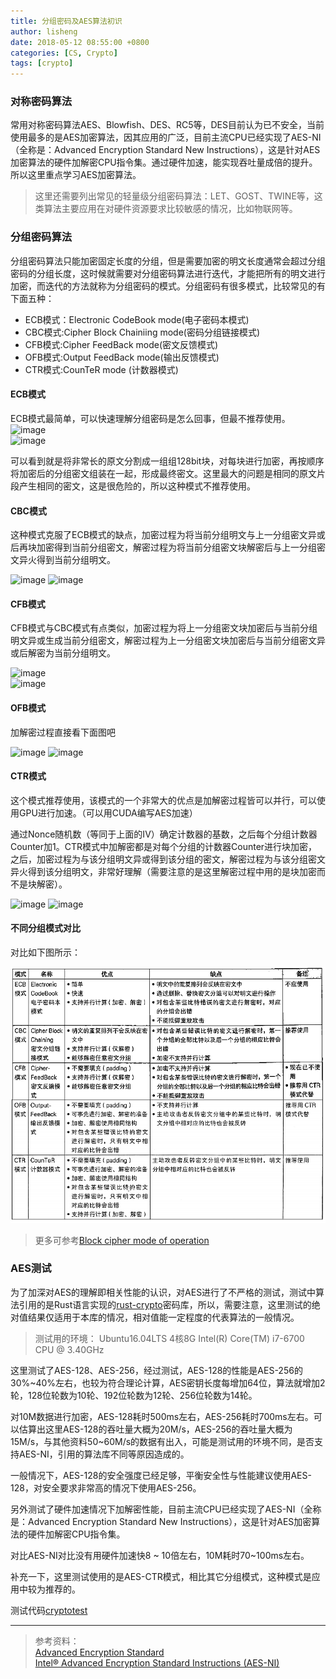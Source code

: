 ```yaml
---
title: 分组密码及AES算法初识
author: lisheng
date: 2018-05-12 08:55:00 +0800
categories: [CS, Crypto]
tags: [crypto]
---
```


### 对称密码算法
常用对称密码算法AES、Blowfish、DES、RC5等，DES目前认为已不安全，当前使用最多的是AES加密算法，因其应用的广泛，目前主流CPU已经实现了AES-NI（全称是：Advanced Encryption Standard New Instructions），这是针对AES加密算法的硬件加解密CPU指令集。通过硬件加速，能实现吞吐量成倍的提升。所以这里重点学习AES加密算法。

>这里还需要列出常见的轻量级分组密码算法：LET、GOST、TWINE等，这类算法主要应用在对硬件资源要求比较敏感的情况，比如物联网等。

### 分组密码算法

分组密码算法只能加密固定长度的分组，但是需要加密的明文长度通常会超过分组密码的分组长度，这时候就需要对分组密码算法进行迭代，才能把所有的明文进行加密，而迭代的方法就称为分组密码的模式。分组密码有很多模式，比较常见的有下面五种：
- ECB模式：Electronic CodeBook mode(电子密码本模式)
- CBC模式:Cipher Block Chainiing mode(密码分组链接模式)
- CFB模式:Cipher FeedBack mode(密文反馈模式)
- OFB模式:Output FeedBack mode(输出反馈模式)
- CTR模式:CounTeR mode (计数器模式)         

#### ECB模式
ECB模式最简单，可以快速理解分组密码是怎么回事，但最不推荐使用。         
![image](https://upload.wikimedia.org/wikipedia/commons/thumb/d/d6/ECB_encryption.svg/601px-ECB_encryption.svg.png)     
![image](https://upload.wikimedia.org/wikipedia/commons/thumb/e/e6/ECB_decryption.svg/601px-ECB_decryption.svg.png)                 

可以看到就是将非常长的原文分割成一组组128bit块，对每块进行加密，再按顺序将加密后的分组密文组装在一起，形成最终密文。这里最大的问题是相同的原文片段产生相同的密文，这是很危险的，所以这种模式不推荐使用。


#### CBC模式
这种模式克服了ECB模式的缺点，加密过程为将当前分组明文与上一分组密文异或后再块加密得到当前分组密文，解密过程为将当前分组密文块解密后与上一分组密文异火得到当前分组明文。

![image](https://upload.wikimedia.org/wikipedia/commons/thumb/8/80/CBC_encryption.svg/601px-CBC_encryption.svg.png)
![image](https://upload.wikimedia.org/wikipedia/commons/thumb/2/2a/CBC_decryption.svg/601px-CBC_decryption.svg.png)     

#### CFB模式
CFB模式与CBC模式有点类似，加密过程为将上一分组密文块加密后与当前分组明文异或生成当前分组密文，解密过程为上一分组密文块加密后与当前分组密文异或后解密为当前分组明文。

![image](https://upload.wikimedia.org/wikipedia/commons/thumb/9/9d/CFB_encryption.svg/601px-CFB_encryption.svg.png)  
![image](https://upload.wikimedia.org/wikipedia/commons/thumb/5/57/CFB_decryption.svg/601px-CFB_decryption.svg.png)   

#### OFB模式
加解密过程直接看下面图吧

![image](https://upload.wikimedia.org/wikipedia/commons/thumb/b/b0/OFB_encryption.svg/601px-OFB_encryption.svg.png)
![image](https://upload.wikimedia.org/wikipedia/commons/thumb/f/f5/OFB_decryption.svg/601px-OFB_decryption.svg.png)


#### CTR模式
这个模式推荐使用，该模式的一个非常大的优点是加解密过程皆可以并行，可以使用GPU进行加速。（可以用CUDA编写AES加速）

通过Nonce随机数（等同于上面的IV）确定计数器的基数，之后每个分组计数器Counter加1。CTR模式中加解密都是对每个分组的计数器Counter进行块加密，之后，加密过程为与该分组明文异或得到该分组的密文，解密过程为与该分组密文异火得到该分组明文，非常好理解（需要注意的是这里解密过程中用的是块加密而不是块解密）。

![image](https://upload.wikimedia.org/wikipedia/commons/thumb/4/4d/CTR_encryption_2.svg/601px-CTR_encryption_2.svg.png)
![image](https://upload.wikimedia.org/wikipedia/commons/thumb/3/3c/CTR_decryption_2.svg/601px-CTR_decryption_2.svg.png)



#### 不同分组模式对比
对比如下图所示：

![image](/assets/img/cs/blockmode_compare.png)   


>更多可参考[Block cipher mode of operation](https://en.wikipedia.org/wiki/Block_cipher_mode_of_operation)


### AES测试
为了加深对AES的理解即相关性能的认识，对AES进行了不严格的测试，测试中算法引用的是Rust语言实现的[rust-crypto](https://github.com/DaGenix/rust-crypto/)密码库，所以，需要注意，这里测试的绝对值结果仅适用于本库的情况，相对值能一定程度的代表算法的一般情况。

>测试用的环境： Ubuntu16.04LTS 4核8G Intel(R) Core(TM) i7-6700 CPU @ 3.40GHz

这里测试了AES-128、AES-256，经过测试，AES-128的性能是AES-256的30%~40%左右，也较为符合理论计算，AES密钥长度每增加64位，算法就增加2轮，128位轮数为10轮、192位轮数为12轮、256位轮数为14轮。

对10M数据进行加密，AES-128耗时500ms左右，AES-256耗时700ms左右。可以估算出这里AES-128的吞吐量大概为20M/s，AES-256的吞吐量大概为15M/s，与其他资料50~60M/s的数据有出入，可能是测试用的环境不同，是否支持AES-NI，引用的算法库不同等原因造成的。

一般情况下，AES-128的安全强度已经足够，平衡安全性与性能建议使用AES-128，对安全要求非常高的情况下使用AES-256。

另外测试了硬件加速情况下加解密性能，目前主流CPU已经实现了AES-NI（全称是：Advanced Encryption Standard New Instructions），这是针对AES加密算法的硬件加解密CPU指令集。

对比AES-NI对比没有用硬件加速快8 ~ 10倍左右，10M耗时70~100ms左右。


补充一下，这里测试使用的是AES-CTR模式，相比其它分组模式，这种模式是应用中较为推荐的。

测试代码[cryptotest](./cryptotest)


---
>参考资料：     
[Advanced Encryption Standard](https://en.wikipedia.org/wiki/Advanced_Encryption_Standard)           
[Intel® Advanced Encryption Standard Instructions (AES-NI)](https://software.intel.com/en-us/articles/intel-advanced-encryption-standard-instructions-aes-ni/)